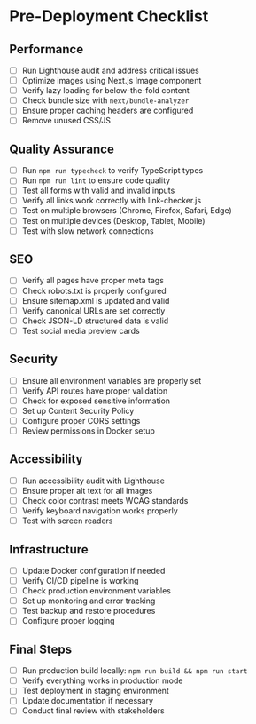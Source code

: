 # Pre-Deployment Checklist

## Performance
- [ ] Run Lighthouse audit and address critical issues
- [ ] Optimize images using Next.js Image component
- [ ] Verify lazy loading for below-the-fold content
- [ ] Check bundle size with `next/bundle-analyzer`
- [ ] Ensure proper caching headers are configured
- [ ] Remove unused CSS/JS

## Quality Assurance
- [ ] Run `npm run typecheck` to verify TypeScript types
- [ ] Run `npm run lint` to ensure code quality
- [ ] Test all forms with valid and invalid inputs
- [ ] Verify all links work correctly with link-checker.js
- [ ] Test on multiple browsers (Chrome, Firefox, Safari, Edge)
- [ ] Test on multiple devices (Desktop, Tablet, Mobile)
- [ ] Test with slow network connections

## SEO
- [ ] Verify all pages have proper meta tags
- [ ] Check robots.txt is properly configured
- [ ] Ensure sitemap.xml is updated and valid
- [ ] Verify canonical URLs are set correctly
- [ ] Check JSON-LD structured data is valid
- [ ] Test social media preview cards

## Security
- [ ] Ensure all environment variables are properly set
- [ ] Verify API routes have proper validation
- [ ] Check for exposed sensitive information
- [ ] Set up Content Security Policy
- [ ] Configure proper CORS settings
- [ ] Review permissions in Docker setup

## Accessibility
- [ ] Run accessibility audit with Lighthouse
- [ ] Ensure proper alt text for all images
- [ ] Check color contrast meets WCAG standards
- [ ] Verify keyboard navigation works properly
- [ ] Test with screen readers

## Infrastructure
- [ ] Update Docker configuration if needed
- [ ] Verify CI/CD pipeline is working
- [ ] Check production environment variables
- [ ] Set up monitoring and error tracking
- [ ] Test backup and restore procedures
- [ ] Configure proper logging

## Final Steps
- [ ] Run production build locally: `npm run build && npm run start`
- [ ] Verify everything works in production mode
- [ ] Test deployment in staging environment
- [ ] Update documentation if necessary
- [ ] Conduct final review with stakeholders 